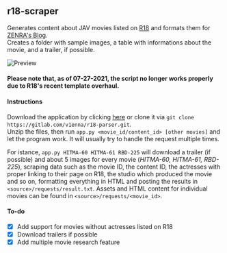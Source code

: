 ## r18-scraper

Generates content about JAV movies listed on [R18](https://www.r18.com/) and formats them for [ZENRA's Blog](https://www.zenra.net/blog).  
Creates a folder with sample images, a table with informations about the movie, and a trailer, if possible.  

![Preview](https://i.ibb.co/f49g1HF/ea89ed9a77ca859dbd380859a5d7ba38.png)

#### Please note that, as of 07-27-2021, the script no longer works properly due to R18's recent template overhaul.

#### Instructions

Download the application by clicking [here](https://gitlab.com/v1enna/r18-parser/-/archive/master/r18-parser-master.zip) or clone it via `git clone https://gitlab.com/v1enna/r18-parser.git`.  
Unzip the files, then run `app.py <movie_id/content_id> [other movies]` and let the program work. It will usually try to handle the request multiple times.

For istance, `app.py HITMA-60 HITMA-61 RBD-225` will download a trailer (if possible) and about 5 images for every movie (_HITMA-60, HITMA-61, RBD-225_), scraping data such as the movie ID, the content ID, the actresses with proper linking to their page on R18, the studio which produced the movie and so on, formatting everything in HTML and posting the results in `<source>/requests/result.txt`. Assets and HTML content for individual movies can be found in `<source>/requests/<movie_id>`.


#### To-do

- [X] Add support for movies without actresses listed on R18
- [X] Download trailers if possible
- [X] Add multiple movie research feature

